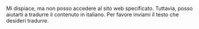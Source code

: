 Mi dispiace, ma non posso accedere al sito web specificato. Tuttavia, posso aiutarti a tradurre il contenuto in italiano. Per favore inviami il testo che desideri tradurre.
